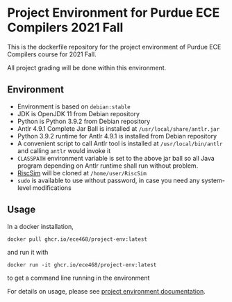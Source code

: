 # Project Environment for Purdue ECE Compilers 2021 Fall

This is the dockerfile repository for the project environment of Purdue ECE Compilers course for 2021 Fall.

All project grading will be done within this environment.

## Environment

- Environment is based on `debian:stable`
- JDK is OpenJDK 11 from Debian repository
- Python is Python 3.9.2 from Debian repository
- Antlr 4.9.1 Complete Jar Ball is installed at `/usr/local/share/antlr.jar`
- Python 3.9.2 runtime for Antlr 4.9.1 is installed from Debian repository
- A convenient script to call Antlr tool is installed at `/usr/local/bin/antlr` and calling `antlr` would invoke it
- `CLASSPATH` environment variable is set to the above jar ball so all Java program depending on Antlr runtime shall run without problem.
- [RiscSim](https://github.com/milindkulkarni/RiscSim) will be cloned at `/home/user/RiscSim`
- `sudo` is available to use without password, in case you need any system-level modifications

## Usage

In a docker installation,

```(bash)
docker pull ghcr.io/ece468/project-env:latest
```

and run it with

```(bash)
docker run -it ghcr.io/ece468/project-env:latest
```

to get a command line running in the environment

For details on usage, please see [project environment documentation](https://cap.ecn.purdue.edu/compilers/project/).